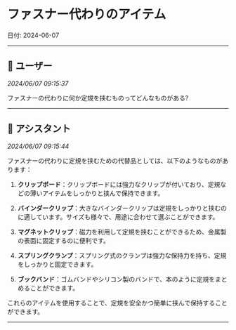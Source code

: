 # ファスナー代わりのアイテム

日付: 2024-06-07

---

## 👤 ユーザー
*2024/06/07 09:15:37*

ファスナーの代わりに何か定規を挟むものってどんなものがある?

---

## 🤖 アシスタント
*2024/06/07 09:15:44*

ファスナーの代わりに定規を挟むための代替品としては、以下のようなものがあります：

1. **クリップボード**：クリップボードには強力なクリップが付いており、定規などの薄いアイテムをしっかりと挟んで保持できます。

2. **バインダークリップ**：大きなバインダークリップは定規をしっかりと挟むのに適しています。サイズも様々で、用途に合わせて選ぶことができます。

3. **マグネットクリップ**：磁力を利用して定規を挟むことができるため、金属製の表面に固定するのに便利です。

4. **スプリングクランプ**：スプリング式のクランプは強力な保持力を持ち、定規をしっかりと固定できます。

5. **ブックバンド**：ゴムバンドやシリコン製のバンドで、本のように定規をまとめることができます。

これらのアイテムを使用することで、定規を安全かつ簡単に挟んで保持することができます。

---
